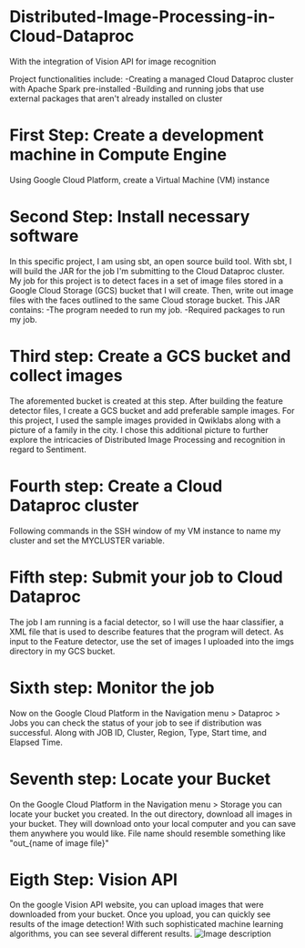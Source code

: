 # Distributed-Image-Processing-in-Cloud-Dataproc
With the integration of Vision API for image recognition

Project functionalities include:
  -Creating a managed Cloud Dataproc cluster with Apache Spark pre-installed
  -Building and running jobs that use external packages that aren't already installed on cluster
  
 # First Step: Create a development machine in Compute Engine
 Using Google Cloud Platform, create a Virtual Machine (VM) instance
 # Second Step: Install necessary software
 In this specific project, I am using sbt, an open source build tool. 
 With sbt, I will build the JAR for the job I'm submitting to the Cloud Dataproc cluster. 
 My job for this project is to detect faces in a set of image files stored in a Google Cloud Storage (GCS) bucket that I will create. Then,  write out image files with the faces outlined to the same Cloud storage bucket.
 This JAR contains:
  -The program needed to run my job.
  -Required packages to run my job.
  # Third step: Create a GCS bucket and collect images
  The aforemented bucket is created at this step. After building the feature detector files, I create a GCS bucket and add preferable sample images. For this project, I used the sample images provided in Qwiklabs along with a picture of a family in the city. I chose this additional picture to further explore the intricacies of Distributed Image Processing and recognition in regard to Sentiment.
  # Fourth step: Create a Cloud Dataproc cluster
  Following commands in the SSH window of my VM instance to name my cluster and set the MYCLUSTER variable.
  # Fifth step: Submit your job to Cloud Dataproc
  The job I am running is a facial detector, so I will use the haar classifier, a XML file that is used to describe features that the     program will detect.
  As input to the Feature detector, use the set of images I uploaded into the imgs directory in my GCS bucket.
  # Sixth step: Monitor the job
  Now on the Google Cloud Platform in the Navigation menu > Dataproc > Jobs you can check the status of your job to see if distribution was successful. Along with JOB ID, Cluster, Region, Type, Start time, and Elapsed Time.
  # Seventh step: Locate your Bucket
  On the Google Cloud Platform  in the Navigation menu > Storage you can locate your bucket you created. In the out directory, download all images in your bucket. They will download onto your local computer and you can save them anywhere you would like. File name should resemble something like "out_{name of image file}"
  # Eigth Step: Vision API
  On the google Vision API website, you can upload images that were downloaded from your bucket. Once you upload, you can quickly see   results of the image detection! With such sophisticated machine learning algorithms, you can see several different results. 
![Image description](https://i.ibb.co/8XGv4ZN/ballet-Results1.png)
